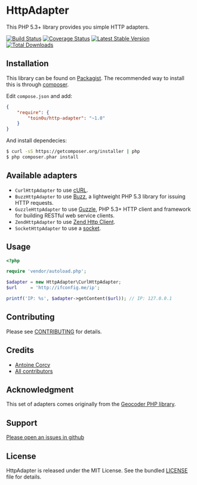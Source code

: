 HttpAdapter
===========

This PHP 5.3+ library provides you simple HTTP adapters.

[![Build Status](https://secure.travis-ci.org/toin0u/HttpAdapter.png)](http://travis-ci.org/toin0u/HttpAdapter)
[![Coverage Status](https://coveralls.io/repos/toin0u/HttpAdapter/badge.png?branch=master)](https://coveralls.io/r/toin0u/HttpAdapter)
[![Latest Stable Version](https://poser.pugx.org/toin0u/http-adapter/v/stable.png)](https://packagist.org/packages/toin0u/http-adapter)
[![Total Downloads](https://poser.pugx.org/toin0u/http-adapter/downloads.png)](https://packagist.org/packages/toin0u/http-adapter)


Installation
------------

This library can be found on [Packagist](https://packagist.org/packages/toin0u/http-adapter).
The recommended way to install this is through [composer](http://getcomposer.org).

Edit `compose.json` and add:

```json
{
    "require": {
        "toin0u/http-adapter": "~1.0"
    }
}
```

And install dependecies:

```bash
$ curl -sS https://getcomposer.org/installer | php
$ php composer.phar install
```

Available adapters
------------------

* `CurlHttpAdapter` to use [cURL](http://php.net/manual/book.curl.php).
* `BuzzHttpAdapter` to use [Buzz](https://github.com/kriswallsmith/Buzz), a lightweight PHP 5.3 library for
issuing HTTP requests.
* `GuzzleHttpAdapter` to use [Guzzle](https://github.com/guzzle/guzzle), PHP 5.3+ HTTP client and framework
for building RESTful web service clients.
* `ZendHttpAdapter` to use [Zend Http Client](http://framework.zend.com/manual/2.0/en/modules/zend.http.client.html).
* `SocketHttpAdapter` to use a [socket](http://www.php.net/manual/function.fsockopen.php).


Usage
-----

```php
<?php

require 'vendor/autoload.php';

$adapter = new HttpAdapter\CurlHttpAdapter;
$url     = 'http://ifconfig.me/ip';

printf('IP: %s', $adapter->getContent($url)); // IP: 127.0.0.1

```


Contributing
------------

Please see [CONTRIBUTING](https://github.com/toin0u/HttpAdapter/blob/master/CONTRIBUTING.md) for details.


Credits
-------

* [Antoine Corcy](https://twitter.com/toin0u)
* [All contributors](https://github.com/toin0u/HttpAdapter/contributors)


Acknowledgment
--------------

This set of adapters comes originally from the [Geocoder PHP library](http://geocoder-php.org/).


Support
-------

[Please open an issues in github](https://github.com/toin0u/HttpAdapter/issues)


License
-------

HttpAdapter is released under the MIT License. See the bundled
[LICENSE](https://github.com/toin0u/HttpAdapter/blob/master/LICENSE) file for details.
